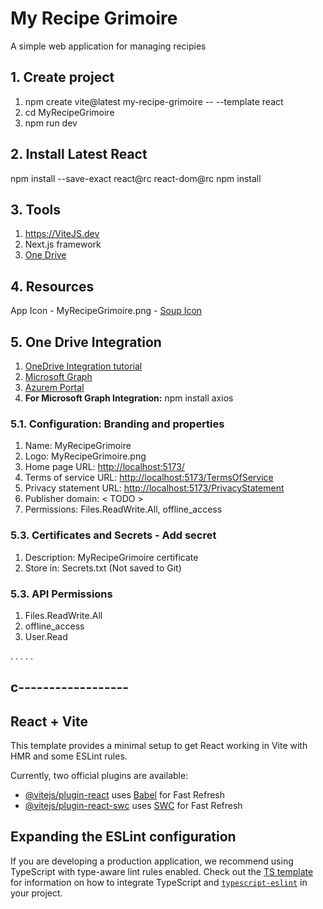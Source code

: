 # My Recipe Grimoire

A simple web application for managing recipies

## 1. Create project

1. npm create vite@latest my-recipe-grimoire -- --template react
1. cd MyRecipeGrimoire
1. npm run dev

## 2. Install Latest React

npm install --save-exact react@rc react-dom@rc
npm install

## 3. Tools

1. https://ViteJS.dev
1. Next.js framework
1. [One Drive](https://dev.to/mainulspace/onedrive-integration-with-react-step-by-step-guide-2md5)

## 4. Resources

App Icon - MyRecipeGrimoire.png - [Soup Icon](https://www.iconarchive.com/show/outline-icons-by-iconsmind/Soup-icon.html)

## 5. One Drive Integration

1. [OneDrive Integration tutorial](https://dev.to/mainulspace/onedrive-integration-with-react-step-by-step-guide-2md5)
1. [Microsoft Graph](https://developer.microsoft.com/en-us/graph/graph-explorer)
1. [Azurem Portal](https://portal.azure.com/)
1. **For Microsoft Graph Integration:** npm install axios

### 5.1. Configuration: Branding and properties

1. Name: MyRecipeGrimoire
1. Logo: MyRecipeGrimoire.png
1. Home page URL: [http://localhost:5173/](http://localhost:5173/)
1. Terms of service URL: [http://localhost:5173/TermsOfService](http://localhost:5173/TermsOfService)
1. Privacy statement URL: [http://localhost:5173/PrivacyStatement](http://localhost:5173/PrivacyStatement)
1. Publisher domain: < TODO >
1. Permissions: Files.ReadWrite.All, offline_access

### 5.3. Certificates and Secrets - Add secret

1. Description: MyRecipeGrimoire certificate
1. Store in: Secrets.txt (Not saved to Git)

### 5.3. API Permissions

1. Files.ReadWrite.All
1. offline_access
1. User.Read





.
.
.
.
.

## c------------------

## React + Vite

This template provides a minimal setup to get React working in Vite with HMR and some ESLint rules.

Currently, two official plugins are available:

- [@vitejs/plugin-react](https://github.com/vitejs/vite-plugin-react/blob/main/packages/plugin-react) uses [Babel](https://babeljs.io/) for Fast Refresh
- [@vitejs/plugin-react-swc](https://github.com/vitejs/vite-plugin-react/blob/main/packages/plugin-react-swc) uses [SWC](https://swc.rs/) for Fast Refresh

## Expanding the ESLint configuration

If you are developing a production application, we recommend using TypeScript with type-aware lint rules enabled. Check out the [TS template](https://github.com/vitejs/vite/tree/main/packages/create-vite/template-react-ts) for information on how to integrate TypeScript and [`typescript-eslint`](https://typescript-eslint.io) in your project.
